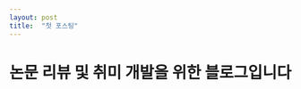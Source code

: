 ```yaml
---
layout: post
title:  "첫 포스팅"
---
```


# 논문 리뷰 및 취미 개발을 위한 블로그입니다

[이미지 삽입방법]:https://hyeonjiwon.github.io/blog/markdown_img/
